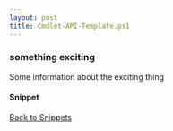 ```yaml
---
layout: post
title: Cmdlet-API-Template.ps1
---
```


### something exciting

Some information about the exciting thing

#### Snippet

<script async src="https://gist-it.appspot.com/github.com/BanterBoy/scripts-blog/blob/master/PowerShell/snippets/Cmdlet-API-Template.ps1" crossorigin="anonymous"></script>

<a href="/menu/_pages/snippets.html">Back to Snippets</a>
